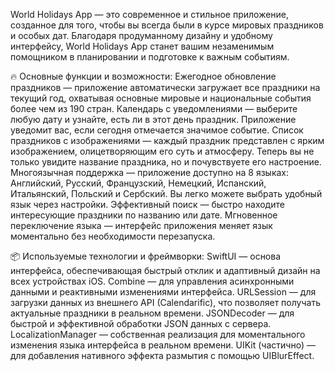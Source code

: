 World Holidays App — это современное и стильное приложение, созданное для того, чтобы вы всегда были в курсе мировых праздников и особых дат. Благодаря продуманному дизайну и удобному интерфейсу, World Holidays App станет вашим незаменимым помощником в планировании и подготовке к важным событиям.

🔥 Основные функции и возможности:
Ежегодное обновление праздников — приложение автоматически загружает все праздники на текущий год, охватывая основные мировые и национальные события более чем из 190 стран.
Календарь с уведомлениями — выберите любую дату и узнайте, есть ли в этот день праздник. Приложение уведомит вас, если сегодня отмечается значимое событие.
Список праздников с изображениями — каждый праздник представлен с ярким изображением, олицетворяющим его суть и атмосферу. Теперь вы не только увидите название праздника, но и почувствуете его настроение.
Многоязычная поддержка — приложение доступно на 8 языках: Английский, Русский, Французский, Немецкий, Испанский, Итальянский, Польский и Сербский. Вы легко можете выбрать удобный язык через настройки.
Эффективный поиск — быстро находите интересующие праздники по названию или дате.
Мгновенное переключение языка — интерфейс приложения меняет язык моментально без необходимости перезапуска.

📦 Используемые технологии и фреймворки:
SwiftUI — основа интерфейса, обеспечивающая быстрый отклик и адаптивный дизайн на всех устройствах iOS.
Combine — для управления асинхронными данными и реактивными изменениями интерфейса.
URLSession — для загрузки данных из внешнего API (Calendarific), что позволяет получать актуальные праздники в реальном времени.
JSONDecoder — для быстрой и эффективной обработки JSON данных с сервера.
LocalizationManager — собственная реализация для моментального изменения языка интерфейса в реальном времени.
UIKit (частично) — для добавления нативного эффекта размытия с помощью UIBlurEffect.

